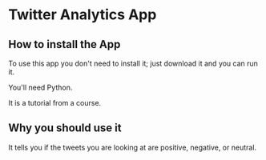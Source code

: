 # Twitter Analytics App

## How to install the App

To use this app you don't need to install it; just download it and you can run it.

You'll need Python.

It is a tutorial from a course.

## Why you should use it

It tells you if the tweets you are looking at are positive, negative, or neutral.
